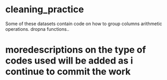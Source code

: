 # cleaning_practice
Some of these datasets contain code on how to group columns
arithmetic operations.
dropna functions..

# moredescriptions on the type of codes used will be added as i continue to commit the work
